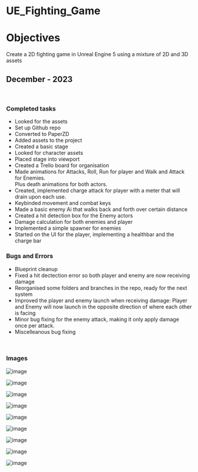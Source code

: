 # UE_Fighting_Game

<h1><strong>Objectives</strong></h1>
<p>Create a 2D fighting game in Unreal Engine 5 using a mixture of 2D and 3D assets</p>

<h2> December - 2023 </h2><br>

<h3> Completed tasks </h3>
<ul>
  <li>Looked for the assets</li>
  <li>Set up Github repo</li>
  <li>Converted to PaperZD</li>
  <li>Added assets to the project</li>
  <li>Created a basic stage</li>
  <li>Looked for character assets</li>
  <li>Placed stage into viewport</li>
  <li> Created a Trello board for organisation</li>
  <li>Made animations for Attacks, Roll, Run for player and Walk and Attack for Enemies. <br>
  Plus death animations for both actors.</li>
  <li>Created, implemented charge attack for player with a meter that will drain upon each use.</li>
  <li>Keybinded movement and combat keys</li>
  <li>Made a basic enemy Ai that walks back and forth over certain distance</li>
  <li>Created a hit detection box for the Enemy actors</li>
  <li>Damage calculation for both enemies and player</li>
  <li>Implemented a simple spawner for enemies</li>
  <li>Started on the UI for the player, implementing a healthbar and the charge bar</li>
</ul>

<h3> Bugs and Errors </h3>
<ul>
  <li>Blueprint cleanup</li>
  <li>Fixed a hit dectection error so both player and enemy are now receiving damage</li>
  <li>Reorganised some folders and branches in the repo, ready for the next system</li>
  <li>Improved the player and enemy launch when receiving damage: Player and Enemy will now launch in the opposite direction of where each other is facing</li>
  <li>Minor bug fixing for the enemy attack, making it only apply damage once per attack.</li>
  <li>Miscelleanous bug fixing</li>
</ul>

<br>

<h3>Images</h3>

![image](https://github.com/MonoDevXX23/UE_Fighting_Game/assets/141320840/8f8de914-5746-417f-a948-08bec53a3936)

![image](https://github.com/MonoDevXX23/UE_Fighting_Game/assets/141320840/7a9cc830-dfd3-4d2a-b274-dde859caefd8)<br>

![image](https://github.com/MonoDevXX23/UE_Fighting_Game/assets/141320840/3530776a-af96-489e-8b8e-ab4f1e96bace)<br>

![image](https://github.com/MonoDevXX23/UE_Fighting_Game/assets/141320840/6048c850-3511-4c30-a754-5a95d3b9a592)<br>

![image](https://github.com/MonoDevXX23/UE_Fighting_Game/assets/141320840/c3a2c6d5-84f1-4059-8bdd-34a459f7ab24)<br>

![image](https://github.com/MonoDevXX23/UE_Fighting_Game/assets/141320840/1bb655f1-283f-4982-b0a1-c2d931036cdb)

![image](https://github.com/MonoDevXX23/UE_Fighting_Game/assets/141320840/536e50d8-7fbf-4ab4-8c70-f57f6a81ebad)

![image](https://github.com/MonoDevXX23/UE_Fighting_Game/assets/141320840/9f4bbc74-58f9-471d-bb51-ad5b326d474c)

![image](https://github.com/MonoDevXX23/UE_Fighting_Game/assets/141320840/65455a1b-641f-419e-b07a-4c932c1425b3)



